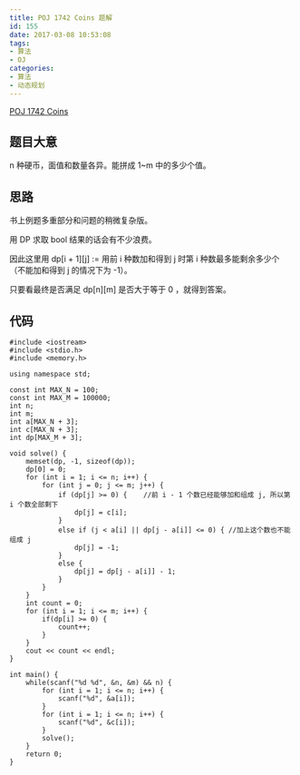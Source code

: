 ```yaml
---
title: POJ 1742 Coins 题解
id: 155
date: 2017-03-08 10:53:08
tags:
- 算法
- OJ
categories:
- 算法
- 动态规划
---
```



[POJ 1742 Coins](http://poj.org/problem?id=1742)


## 题目大意

n 种硬币，面值和数量各异。能拼成 1~m 中的多少个值。

## 思路

书上例题多重部分和问题的稍微复杂版。

用 DP 求取 bool 结果的话会有不少浪费。

因此这里用 dp[i + 1][j] := 用前 i 种数加和得到 j 时第 i 种数最多能剩余多少个（不能加和得到 j 的情况下为 -1）。

只要看最终是否满足 dp[n][m] 是否大于等于 0 ，就得到答案。


<!-- more -->
## 代码
```
#include <iostream>
#include <stdio.h>
#include <memory.h>

using namespace std;

const int MAX_N = 100;
const int MAX_M = 100000;
int n;
int m;
int a[MAX_N + 3];
int c[MAX_N + 3];
int dp[MAX_M + 3];

void solve() {
    memset(dp, -1, sizeof(dp));   
    dp[0] = 0; 
    for (int i = 1; i <= n; i++) {
        for (int j = 0; j <= m; j++) {
            if (dp[j] >= 0) {    //前 i - 1 个数已经能够加和组成 j, 所以第 i 个数全部剩下
                dp[j] = c[i];
            }
            else if (j < a[i] || dp[j - a[i]] <= 0) { //加上这个数也不能组成 j
                dp[j] = -1;
            }
            else {   
                dp[j] = dp[j - a[i]] - 1;
            }
        }
    }
    int count = 0;
    for (int i = 1; i <= m; i++) {
        if(dp[i] >= 0) {
            count++;
        }
    }
    cout << count << endl;
}

int main() {
    while(scanf("%d %d", &n, &m) && n) {
        for (int i = 1; i <= n; i++) {
            scanf("%d", &a[i]);
        }
        for (int i = 1; i <= n; i++) {
            scanf("%d", &c[i]);
        }
        solve();
    }
    return 0;    
}
```

&nbsp;